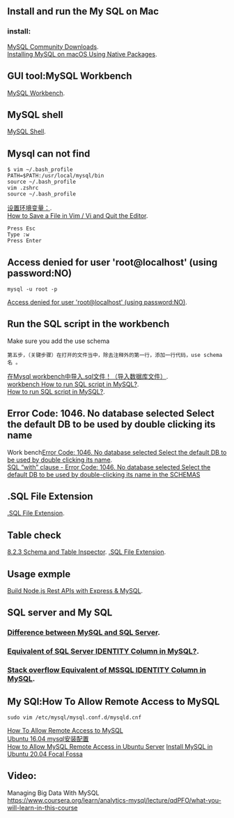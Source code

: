 
## Install and run the My SQL on Mac

### install:
[ MySQL Community Downloads](https://dev.mysql.com/downloads/mysql/).  
[Installing MySQL on macOS Using Native Packages](https://dev.mysql.com/doc/refman/5.7/en/macos-installation-pkg.html).   

## GUI tool:MySQL Workbench
[MySQL Workbench](https://dev.mysql.com/downloads/workbench/).  

## MySQL shell
[MySQL Shell](https://dev.mysql.com/downloads/shell/).   

## Mysql can not find
```
$ vim ~/.bash_profile  
PATH=$PATH:/usr/local/mysql/bin 
source ~/.bash_profile  
vim .zshrc
source ~/.bash_profile 
```
[设置环境变量：](https://juejin.cn/post/6844903633436278792).  
[How to Save a File in Vim / Vi and Quit the Editor](https://linuxize.com/post/how-to-save-file-in-vim-quit-editor/#:~:text=The%20command%20to%20save%20a%20file%20in%20Vim%20and%20quit,type%20%3Awq%20and%20hit%20Enter%20.&text=Another%20command%20to%20save%20a%20file%20and%20quit%20Vim%20is%20%3Ax%20.).  
```
Press Esc
Type :w
Press Enter
```
## Access denied for user 'root@localhost' (using password:NO)
```
mysql -u root -p
```
[Access denied for user 'root@localhost' (using password:NO)](https://stackoverflow.com/questions/2995054/access-denied-for-user-rootlocalhost-using-passwordno). 

## Run the SQL script in the workbench

Make sure you add the use schema 
```
第五步，（关键步骤）在打开的文件当中，除去注释外的第一行，添加一行代码，use schema名 。
```
[在Mysql workbench中导入.sql文件！（导入数据库文件）](https://mp.weixin.qq.com/s/MdRkdd0XlPvpYN0Ysz0v0g).  
[workbench How to run SQL script in MySQL?](https://www.tutorialspoint.com/how-to-run-sql-script-in-mysql).   
[How to run SQL script in MySQL?](https://stackoverflow.com/questions/8940230/how-to-run-sql-script-in-mysql). 



## Error Code: 1046. No database selected Select the default DB to be used by double clicking its name
Work bench[Error Code: 1046. No database selected Select the default DB to be used by double clicking its name](https://www.programmersought.com/article/26507710508/).  
[SQL “with” clause - Error Code: 1046. No database selected Select the default DB to be used by double-clicking its name in the SCHEMAS](https://stackoverflow.com/questions/51791618/sql-with-clause-error-code-1046-no-database-selected-select-the-default-db)

## .SQL File Extension
[.SQL File Extension](https://fileinfo.com/extension/sql).  

## Table check
[8.2.3 Schema and Table Inspector](https://dev.mysql.com/doc/workbench/en/wb-develop-object-management-inspector.html). 
[.SQL File Extension](https://fileinfo.com/extension/sql).   

## Usage exmple
[Build Node.js Rest APIs with Express & MySQL](https://bezkoder.com/node-js-rest-api-express-mysql/#Configure_038_Connect_to_MySQL_database).   

## SQL server and My SQL
### [Difference between MySQL and SQL Server](https://www.tutorialspoint.com/difference-between-mysql-and-sql-server). 
### [Equivalent of SQL Server IDENTITY Column in MySQL?](https://www.tutorialspoint.com/equivalent-of-sql-server-identity-column-in-mysql).  
### [Stack overflow Equivalent of MSSQL IDENTITY Column in MySQL](https://stackoverflow.com/questions/10283780/equivalent-of-mssql-identity-column-in-mysql).  


## My SQl:How To Allow Remote Access to MySQL
```
sudo vim /etc/mysql/mysql.conf.d/mysqld.cnf
```
[How To Allow Remote Access to MySQL](https://www.digitalocean.com/community/tutorials/how-to-allow-remote-access-to-mysql)  
[Ubuntu 16.04 mysql安装配置](https://www.jianshu.com/p/3111290b87f4)  
[How to Allow MySQL Remote Access in Ubuntu Server](https://www.configserverfirewall.com/ubuntu-linux/enable-mysql-remote-access-ubuntu/#:~:text=Enable%20MySQL%20Server%20Remote%20Connection%20in%20Ubuntu&text=To%20enable%20remote%20connections%20to,d%2Fmysqld.https://www.configserverfirewall.com/ubuntu-linux/enable-mysql-remote-access-ubuntu/#:~:text=Enable%20MySQL%20Server%20Remote%20Connection%20in%20Ubuntu&text=To%20enable%20remote%20connections%20to,d%2Fmysqld.)
[Install MySQL in Ubuntu 20.04 Focal Fossa](http://www.alessioligabue.it/blog/installare-mysql-in-ubuntu-focal-fossahttp://www.alessioligabue.it/blog/installare-mysql-in-ubuntu-focal-fossa)   


## Video:
Managing Big Data With MySQL
<br>https://www.coursera.org/learn/analytics-mysql/lecture/qdPFO/what-you-will-learn-in-this-course

